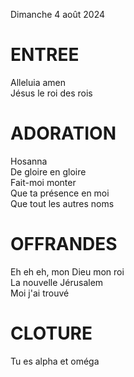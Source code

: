 Dimanche 4 août 2024    
      
# ENTREE
Alleluia amen  
Jésus le roi des rois  

# ADORATION
Hosanna  
De gloire en gloire    
Fait-moi monter  
Que ta présence en moi    
Que tout les autres noms    

# OFFRANDES
Eh eh eh, mon Dieu mon roi    
La nouvelle Jérusalem    
Moi j'ai trouvé    

# CLOTURE
Tu es alpha et oméga    
